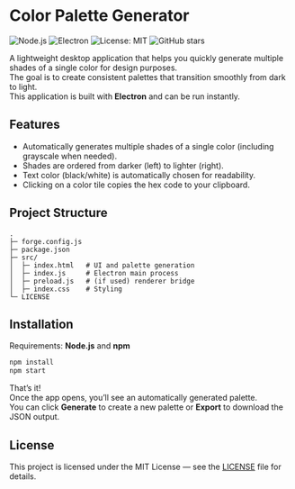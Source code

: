 # Color Palette Generator

![Node.js](https://img.shields.io/badge/Node.js-18.x-green?logo=node.js)
![Electron](https://img.shields.io/badge/Electron-28.x-blue?logo=electron)
![License: MIT](https://img.shields.io/badge/License-MIT-yellow.svg)
![GitHub stars](https://img.shields.io/github/stars/firatmio/color-palette-generator?style=social)

A lightweight desktop application that helps you quickly generate multiple shades of a single color for design purposes.  
The goal is to create consistent palettes that transition smoothly from dark to light.  
This application is built with **Electron** and can be run instantly.

## Features
- Automatically generates multiple shades of a single color (including grayscale when needed).
- Shades are ordered from darker (left) to lighter (right).
- Text color (black/white) is automatically chosen for readability.
- Clicking on a color tile copies the hex code to your clipboard.

## Project Structure
```
.
├─ forge.config.js
├─ package.json
├─ src/
│  ├─ index.html   # UI and palette generation
│  ├─ index.js     # Electron main process
│  ├─ preload.js   # (if used) renderer bridge
│  ├─ index.css    # Styling
└─ LICENSE
```

## Installation
Requirements: **Node.js** and **npm**

```bash
npm install
npm start
```

That’s it!  
Once the app opens, you’ll see an automatically generated palette.  
You can click **Generate** to create a new palette or **Export** to download the JSON output.

## License
This project is licensed under the MIT License — see the [LICENSE](./LICENSE) file for details.
